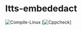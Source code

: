 # ltts-embededact
![Compile-Linux](https://github.com/Manojna52/ltts-embededact/actions/workflows/compile1.yml/badge.svg)
[![Cppcheck](https://github.com/Manojna52/ltts-embededact/actions/workflows/code.yml/badge.svg)]

